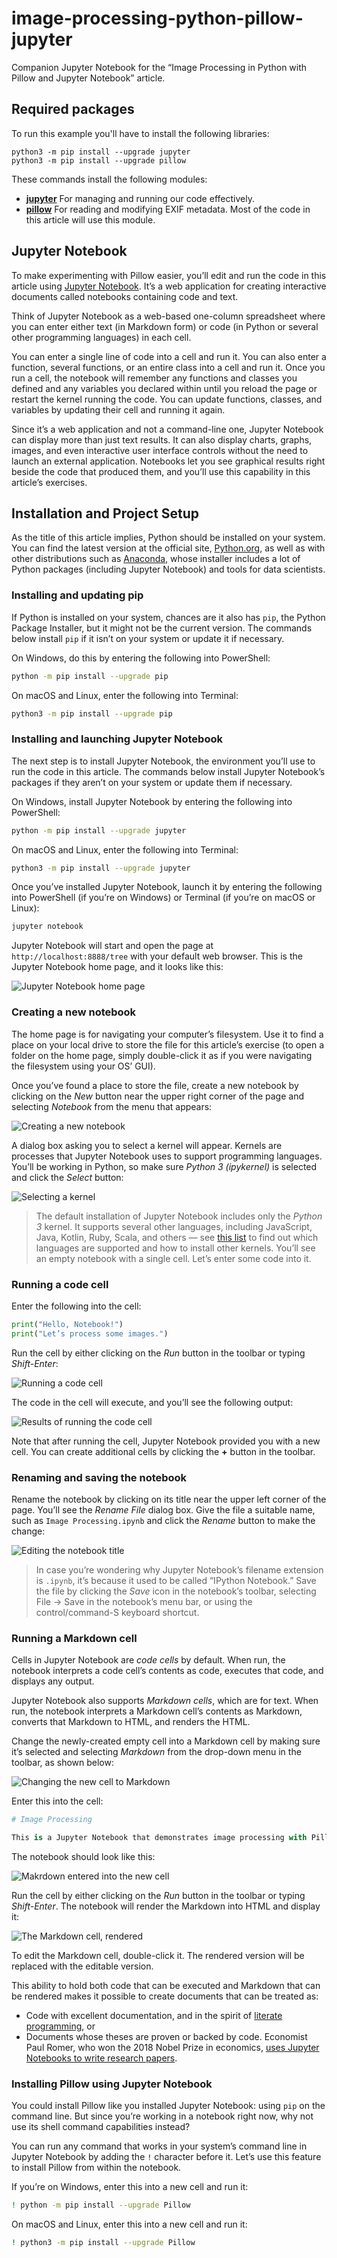 # image-processing-python-pillow-jupyter

Companion Jupyter Notebook for the “Image Processing in Python with Pillow and Jupyter Notebook” article.

## Required packages

To run this example you'll have to install the following libraries:

```
python3 -m pip install --upgrade jupyter
python3 -m pip install --upgrade pillow
```

These commands install the following modules:

- [**jupyter**](https://jupyter.org/) For managing and running our code effectively.
- [**pillow**]() For reading and modifying EXIF metadata. Most of the code in this article will use this module.

## Jupyter Notebook

To make experimenting with Pillow easier, you’ll edit and run the code in this article using [Jupyter Notebook](https://jupyter.org/). It’s a web application for creating interactive documents called notebooks containing code and text.

Think of Jupyter Notebook as a web-based one-column spreadsheet where you can enter either text (in Markdown form) or code (in Python or several other programming languages) in each cell.

You can enter a single line of code into a cell and run it. You can also enter a function, several functions, or an entire class into a cell and run it. Once you run a cell, the notebook will remember any functions and classes you defined and any variables you declared within until you reload the page or restart the kernel running the code. You can update functions, classes, and variables by updating their cell and running it again.

Since it’s a web application and not a command-line one, Jupyter Notebook can display more than just text results. It can also display charts, graphs, images, and even interactive user interface controls without the need to launch an external application. Notebooks let you see graphical results right beside the code that produced them, and you’ll use this capability in this article’s exercises.


## Installation and Project Setup

As the title of this article implies, Python should be installed on your system. You can find the latest version at the official site, [Python.org](https://www.python.org/), as well as with other distributions such as [Anaconda](https://www.anaconda.com/), whose installer includes a lot of Python packages (including Jupyter Notebook) and tools for data scientists. 

### Installing and updating pip

If Python is installed on your system, chances are it also has `pip`, the Python Package Installer, but it might not be the current version. The commands below install `pip` if it isn’t on your system or update it if necessary.

On Windows, do this by entering the following into PowerShell:

```bash
python -m pip install --upgrade pip
```

On macOS and Linux, enter the following into Terminal:

```bash
python3 -m pip install --upgrade pip
```

### Installing and launching Jupyter Notebook

The next step is to install Jupyter Notebook, the environment you’ll use to run the code in this article. The commands below install Jupyter Notebook’s packages if they aren’t on your system or update them if necessary.

On Windows, install Jupyter Notebook by entering the following into PowerShell:

```bash
python -m pip install --upgrade jupyter
```

On macOS and Linux, enter the following into Terminal:

```bash
python3 -m pip install --upgrade jupyter
```

Once you’ve installed Jupyter Notebook, launch it by entering the following into PowerShell (if you’re on Windows) or Terminal (if you’re on macOS or Linux):

```bash
jupyter notebook
```

Jupyter Notebook will start and open the page at `http://localhost:8888/tree` with your default web browser. This is the Jupyter Notebook home page, and it looks like this:

![Jupyter Notebook home page](https://images.ctfassets.net/23aumh6u8s0i/50I7DliE55CZb8rc1vgnqa/ccf5df29ee33c1e5ea3eb5f98862f43f/jupyter_home_page.png)

### Creating a new notebook

The home page is for navigating your computer’s filesystem. Use it to find a place on your local drive to store the file for this article’s exercise (to open a folder on the home page, simply double-click it as if you were navigating the filesystem using your OS’ GUI).

Once you’ve found a place to store the file, create a new notebook by clicking on the _New_ button near the upper right corner of the page and selecting _Notebook_ from the menu that appears:

![Creating a new notebook](https://images.ctfassets.net/23aumh6u8s0i/4rW33TUtCrZsV9gi5dTH8u/fb3ab544b257af157ba620230e9ab28e/creating_a_new_notebook.png)

A dialog box asking you to select a kernel will appear. Kernels are processes that Jupyter Notebook uses to support programming languages. You’ll be working in Python, so make sure _Python 3 (ipykernel)_ is selected and click the _Select_ button:

![Selecting a kernel](https://images.ctfassets.net/23aumh6u8s0i/aHCQeFJP6WRVpK3Y5UmYI/8a9d6689f03afbc55a567a785ae77fb5/selecting_a_kernel.png)

> The default installation of Jupyter Notebook includes only the _Python 3_ kernel. It supports several other languages, including JavaScript, Java, Kotlin, Ruby, Scala, and others — see [this list](https://github.com/jupyter/jupyter/wiki/Jupyter-kernels) to find out which languages are supported and how to install other kernels.
You’ll see an empty notebook with a single cell. Let’s enter some code into it.

### Running a code cell

Enter the following into the cell:

```python
print("Hello, Notebook!")
print("Let’s process some images.")
```

Run the cell by either clicking on the _Run_ button in the toolbar or typing _Shift-Enter_:

![Running a code cell](https://images.ctfassets.net/23aumh6u8s0i/1PgYhptWQF5Yj6D71oXDKB/433bda3f843ae5dc12854672468a1a00/running_a_code_cell.png)

The code in the cell will execute, and you’ll see the following output:

![Results of running the code cell](https://images.ctfassets.net/23aumh6u8s0i/1gkECMuQGK4txuxZjBGgXM/6c1996d51354190e455ab8f270eea913/results.png)

Note that after running the cell, Jupyter Notebook provided you with a new cell. You can create additional cells by clicking the **+** button in the toolbar.

### Renaming and saving the notebook

Rename the notebook by clicking on its title near the upper left corner of the page. You’ll see the _Rename File_ dialog box. Give the file a suitable name, such as `Image Processing.ipynb` and click the _Rename_ button to make the change:

![Editing the notebook title](https://images.ctfassets.net/23aumh6u8s0i/1N0JG0avYhy6kVyabj1a3l/f634d3c434df9f0d934601366e2b9e09/editing_the_notebook_title.png)

> In case you’re wondering why Jupyter Notebook’s filename extension is `.ipynb`, it’s because it used to be called “IPython Notebook.”
Save the file by clicking the _Save_ icon in the notebook’s toolbar, selecting File → Save in the notebook’s menu bar, or using the control/command-S keyboard shortcut.

### Running a Markdown cell

Cells in Jupyter Notebook are _code cells_ by default. When run, the notebook interprets a code cell’s contents as code, executes that code, and displays any output.

Jupyter Notebook also supports _Markdown cells_, which are for text. When run, the notebook interprets a Markdown cell’s contents as Markdown, converts that Markdown to HTML, and renders the HTML.

Change the newly-created empty cell into a Markdown cell by making sure it’s selected and selecting _Markdown_ from the drop-down menu in the toolbar, as shown below:

![Changing the new cell to Markdown](https://images.ctfassets.net/23aumh6u8s0i/t7TGRAME0BoilbDYpkiaj/83e0254901f62403466d035cc2c8b7cd/change_cell_to_markdown.png)

Enter this into the cell:

```python
# Image Processing

This is a Jupyter Notebook that demonstrates image processing with Pillow.
```

The notebook should look like this:

![Makrdown entered into the new cell](https://images.ctfassets.net/23aumh6u8s0i/5CHyMIQNXcXYJWRVqAozWU/9b4a6120d5979ead6a8fd7935a94787a/markdown_cell_1.png)

Run the cell by either clicking on the _Run_ button in the toolbar or typing _Shift-Enter_. The notebook will render the Markdown into HTML and display it:

![The Markdown cell, rendered](https://images.ctfassets.net/23aumh6u8s0i/5zdqmmdqTcIQUDTdFXlvJk/79ef94c454f00da448df5b73a90cc8db/markdown_cell_2.png)

To edit the Markdown cell, double-click it. The rendered version will be replaced with the editable version.

This ability to hold both code that can be executed and Markdown that can be rendered makes it possible to create documents that can be treated as:

- Code with excellent documentation, and in the spirit of [literate programming](https://thenewstack.io/why-literate-programming-might-help-you-write-better-code), or
- Documents whose theses are proven or backed by code. Economist Paul Romer, who won the 2018 Nobel Prize in economics, [uses Jupyter Notebooks to write research papers](https://paulromer.net/jupyter-mathematica-and-the-future-of-the-research-paper/).

### Installing Pillow using Jupyter Notebook

You could install Pillow like you installed Jupyter Notebook: using `pip` on the command line. But since you’re working in a notebook right now, why not use its shell command capabilities instead?

You can run any command that works in your system’s command line in Jupyter Notebook by adding the `!` character before it. Let’s use this feature to install Pillow from within the notebook.

If you’re on Windows, enter this into a new cell and run it:

```bash
! python -m pip install --upgrade Pillow
```

On macOS and Linux, enter this into a new cell and run it:

```bash
! python3 -m pip install --upgrade Pillow
```
